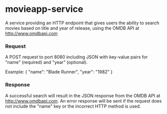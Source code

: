 # movieapp-service
A service providing an HTTP endpoint that gives users the ability to search movies based on title and year of release, using the OMDB API at http://www.omdbapi.com

### Request

A POST request to port 8080 including JSON with key-value pairs for "name" (required) and "year" (optional).

Example:
{
	"name": "Blade Runner",
	"year": "1982"
}

### Response

A successful search will result in the JSON response from the OMDB API at http://www.omdbapi.com. An error response will be sent if the request does not include the "name" key or the incorrect HTTP method is used.
